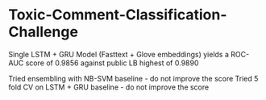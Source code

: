 # Toxic-Comment-Classification-Challenge

Single LSTM + GRU Model (Fasttext + Glove embeddings) yields a ROC-AUC score of 0.9856 against public LB highest of 0.9890

Tried ensembling with NB-SVM baseline - do not improve the score
Tried 5 fold CV on LSTM + GRU baseline - do not improve the score
